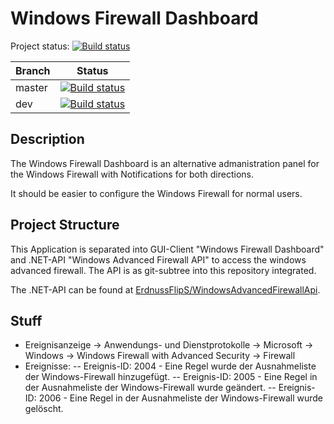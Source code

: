 # Windows Firewall Dashboard

Project status: [![Build status](https://ci.appveyor.com/api/projects/status/o6ii86n4mn153vom?svg=true)](https://ci.appveyor.com/project/ErdnussFlipS/windowsfirewalldashboard)

Branch	| Status
--------|--------
master 	| [![Build status](https://ci.appveyor.com/api/projects/status/o6ii86n4mn153vom/branch/master?svg=true)](https://ci.appveyor.com/project/ErdnussFlipS/windowsfirewalldashboard)
dev		| [![Build status](https://ci.appveyor.com/api/projects/status/o6ii86n4mn153vom/branch/dev?svg=true)](https://ci.appveyor.com/project/ErdnussFlipS/windowsfirewalldashboard)

## Description
The Windows Firewall Dashboard is an alternative admanistration panel for the Windows Firewall with Notifications for both directions.

It should be easier to configure the Windows Firewall for normal users.

## Project Structure
This Application is separated into GUI-Client "Windows Firewall Dashboard" and .NET-API "Windows Advanced Firewall API" to access the windows advanced firewall. The API is as git-subtree into this repository integrated.

The .NET-API can be found at [ErdnussFlipS/WindowsAdvancedFirewallApi](https://github.com/ErdnussFlipS/WindowsAdvancedFirewallApi).

## Stuff
- Ereignisanzeige -> Anwendungs- und Dienstprotokolle -> Microsoft -> Windows -> Windows Firewall with Advanced Security -> Firewall
- Ereignisse:
-- Ereignis-ID: 2004 - Eine Regel wurde der Ausnahmeliste der Windows-Firewall hinzugefügt.
-- Ereignis-ID: 2005 - Eine Regel in der Ausnahmeliste der Windows-Firewall wurde geändert.
-- Ereignis-ID: 2006 - Eine Regel in der Ausnahmeliste der Windows-Firewall wurde gelöscht.
